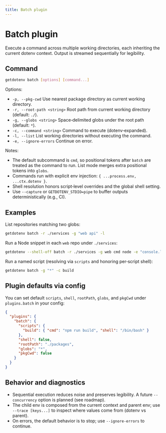 ```yaml
---
title: Batch plugin
---
```


# Batch plugin

Execute a command across multiple working directories, each inheriting the
current dotenv context. Output is streamed sequentially for legibility.

## Command

```bash
getdotenv batch [options] [command...]
```

Options:

- `-p, --pkg-cwd` Use nearest package directory as current working directory.
- `-r, --root-path <string>` Root path from current working directory (default: `./`).
- `-g, --globs <string>` Space‑delimited globs under the root path (default: `*`).
- `-c, --command <string>` Command to execute (dotenv‑expanded).
- `-l, --list` List working directories without executing the command.
- `-e, --ignore-errors` Continue on error.

Notes:

- The default subcommand is `cmd`, so positional tokens after `batch` are
  treated as the command to run. List mode merges extra positional tokens into
  `globs`.
- Commands run with explicit env injection: `{ ...process.env, ...ctx.dotenv }`.
- Shell resolution honors script‑level overrides and the global shell setting.
- Use `--capture` or `GETDOTENV_STDIO=pipe` to buffer outputs deterministically (e.g., CI).

## Examples

List repositories matching two globs:

```bash
getdotenv batch -r ./services -g "web api" -l
```

Run a Node snippet in each `web` repo under `./services`:

```bash
getdotenv --shell-off batch -r ./services -g web cmd node -e "console.log(process.cwd())"
```

Run a named script (resolving via `scripts` and honoring per‑script shell):

```bash
getdotenv batch -g "*" -c build
```

## Plugin defaults via config

You can set default `scripts`, `shell`, `rootPath`, `globs`, and `pkgCwd` under
`plugins.batch` in your config:

```json
{
  "plugins": {
    "batch": {
      "scripts": {
        "build": { "cmd": "npm run build", "shell": "/bin/bash" }
      },
      "shell": false,
      "rootPath": "./packages",
      "globs": "*",
      "pkgCwd": false
    }
  }
}
```

## Behavior and diagnostics

- Sequential execution reduces noise and preserves legibility. A future
  `--concurrency` option is planned (see roadmap).
- The child env is composed from the current context and parent env; use
  `--trace [keys...]` to inspect where values come from (dotenv vs parent).
- On errors, the default behavior is to stop; use `--ignore-errors` to continue.

